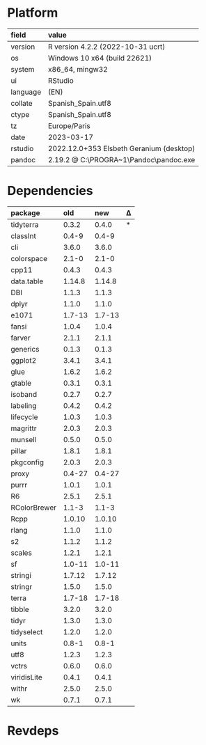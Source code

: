 # Platform

|field    |value                                    |
|:--------|:----------------------------------------|
|version  |R version 4.2.2 (2022-10-31 ucrt)        |
|os       |Windows 10 x64 (build 22621)             |
|system   |x86_64, mingw32                          |
|ui       |RStudio                                  |
|language |(EN)                                     |
|collate  |Spanish_Spain.utf8                       |
|ctype    |Spanish_Spain.utf8                       |
|tz       |Europe/Paris                             |
|date     |2023-03-17                               |
|rstudio  |2022.12.0+353 Elsbeth Geranium (desktop) |
|pandoc   |2.19.2 @ C:\PROGRA~1\Pandoc\pandoc.exe   |

# Dependencies

|package      |old    |new    |Δ  |
|:------------|:------|:------|:--|
|tidyterra    |0.3.2  |0.4.0  |*  |
|classInt     |0.4-9  |0.4-9  |   |
|cli          |3.6.0  |3.6.0  |   |
|colorspace   |2.1-0  |2.1-0  |   |
|cpp11        |0.4.3  |0.4.3  |   |
|data.table   |1.14.8 |1.14.8 |   |
|DBI          |1.1.3  |1.1.3  |   |
|dplyr        |1.1.0  |1.1.0  |   |
|e1071        |1.7-13 |1.7-13 |   |
|fansi        |1.0.4  |1.0.4  |   |
|farver       |2.1.1  |2.1.1  |   |
|generics     |0.1.3  |0.1.3  |   |
|ggplot2      |3.4.1  |3.4.1  |   |
|glue         |1.6.2  |1.6.2  |   |
|gtable       |0.3.1  |0.3.1  |   |
|isoband      |0.2.7  |0.2.7  |   |
|labeling     |0.4.2  |0.4.2  |   |
|lifecycle    |1.0.3  |1.0.3  |   |
|magrittr     |2.0.3  |2.0.3  |   |
|munsell      |0.5.0  |0.5.0  |   |
|pillar       |1.8.1  |1.8.1  |   |
|pkgconfig    |2.0.3  |2.0.3  |   |
|proxy        |0.4-27 |0.4-27 |   |
|purrr        |1.0.1  |1.0.1  |   |
|R6           |2.5.1  |2.5.1  |   |
|RColorBrewer |1.1-3  |1.1-3  |   |
|Rcpp         |1.0.10 |1.0.10 |   |
|rlang        |1.1.0  |1.1.0  |   |
|s2           |1.1.2  |1.1.2  |   |
|scales       |1.2.1  |1.2.1  |   |
|sf           |1.0-11 |1.0-11 |   |
|stringi      |1.7.12 |1.7.12 |   |
|stringr      |1.5.0  |1.5.0  |   |
|terra        |1.7-18 |1.7-18 |   |
|tibble       |3.2.0  |3.2.0  |   |
|tidyr        |1.3.0  |1.3.0  |   |
|tidyselect   |1.2.0  |1.2.0  |   |
|units        |0.8-1  |0.8-1  |   |
|utf8         |1.2.3  |1.2.3  |   |
|vctrs        |0.6.0  |0.6.0  |   |
|viridisLite  |0.4.1  |0.4.1  |   |
|withr        |2.5.0  |2.5.0  |   |
|wk           |0.7.1  |0.7.1  |   |

# Revdeps

